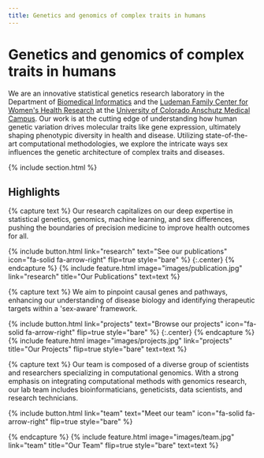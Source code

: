 ```yaml
---
title: Genetics and genomics of complex traits in humans
---
```


# Genetics and genomics of complex traits in humans

We are an innovative statistical genetics research laboratory in the Department of [Biomedical Informatics](https://medschool.cuanschutz.edu/dbmi) and the [Ludeman Family Center for Women's Health Research](https://medschool.cuanschutz.edu/center-for-womens-health-research) at the [University of Colorado Anschutz Medical Campus](https://medschool.cuanschutz.edu/). Our work is at the cutting edge of understanding how human genetic variation drives molecular traits like gene expression, ultimately shaping phenotypic diversity in health and disease. Utilizing state-of-the-art computational methodologies, we explore the intricate ways sex influences the genetic architecture of complex traits and diseases. 

{% include section.html %}

## Highlights

{% capture text %}
Our research capitalizes on our deep expertise in statistical genetics, genomics, machine learning, and sex differences, pushing the boundaries of precision medicine to improve health outcomes for all.

{%
  include button.html
  link="research"
  text="See our publications"
  icon="fa-solid fa-arrow-right"
  flip=true
  style="bare"
%}
{:.center}
{% endcapture %}
{%
  include feature.html
  image="images/publication.jpg"
  link="research"
  title="Our Publications"
  text=text
%}

{% capture text %}
We aim to pinpoint causal genes and pathways, enhancing our understanding of disease biology and identifying therapeutic targets within a 'sex-aware' framework.

{%
  include button.html
  link="projects"
  text="Browse our projects"
  icon="fa-solid fa-arrow-right"
  flip=true
  style="bare"
%}
{:.center}
{% endcapture %}
{%
  include feature.html
  image="images/projects.jpg"
  link="projects"
  title="Our Projects"
  flip=true
  style="bare"
  text=text
%}

{% capture text %}
Our team is composed of a diverse group of scientists and researchers specializing in computational genomics. With a strong emphasis on integrating computational methods with genomics research, our lab team includes bioinformaticians, geneticists, data scientists, and research technicians.

{%
  include button.html
  link="team"
  text="Meet our team"
  icon="fa-solid fa-arrow-right"
  flip=true
  style="bare"
%}

{% endcapture %}
{%
  include feature.html
  image="images/team.jpg"
  link="team"
  title="Our Team"
  flip=true
  style="bare"
  text=text
%}
